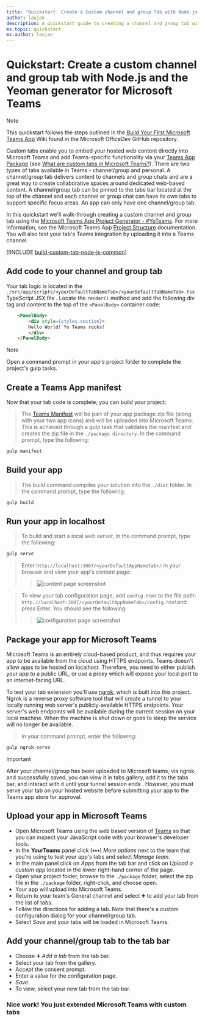 ```yaml
---
title: "Quickstart: Create a Custom channel and group Tab with Node.js and the Yeoman generator for Microsoft Teams"
author: laujan
description: A quickstart guide to creating a channel and group tab with the Teams Yeoman generator for Microsoft Teams.
ms.topic: quickstart
ms.author: laujan
---
```

# Quickstart: Create a custom channel and group tab with Node.js and the Yeoman generator for Microsoft Teams 

>[!NOTE]
>This quickstart follows the steps outlined in the [Build Your First Microsoft Teams App](https://github.com/OfficeDev/generator-teams/wiki/Build-Your-First-Microsoft-Teams-App) Wiki found in the Microsoft OfficeDev GitHub repository.

Custom tabs enable you to embed your hosted web content directly into Microsoft Teams and add Teams-specific functionality via your  [Teams App Package](foo.md) (see [What are custom tabs in Microsoft Teams?](/msteams-platform/tabs/what-are-custom-tabs.md)). There are two types of tabs available in Teams - channel/group and personal. A channel/group tab delivers content to channels and group chats and are a great way to create collaborative spaces around dedicated web-based content. A channel/group tab can be pinned to the tabs bar located at the top of the channel and each channel or group chat can have its own tabs to support specific focus areas.  An app can only have one channel/group tab.

In this quickstart we'll walk-through creating a custom channel and group tab using the [Microsoft Teams App Project Generator - #YoTeams](/OfficeDev/generator-teams). For more information, see the Microsoft Teams App [Project Structure](https://github.com/OfficeDev/generator-teams/wiki/Project-Structure) documentation. You will also test your tab's Teams integration by uploading it into a Teams channel.

[!INCLUDE [build-custom-tab-node-js-common](../../includes/create-custom-tab-node-js-common.md)]

## Add code to your channel and group tab

Your tab logic is located in the `./src/app/scripts/<yourDefaultTabNameTab>/<yourDefaultTabNameTab>.tsx` TypeScript JSX file . Locate the `render()` method and add the following div tag and content to the top of the `<PanelBody>` container code:

```html
    <PanelBody>
        <div style={styles.section}>
        Hello World! Yo Teams rocks!
        </div>
    </PanelBody>
```

>[!NOTE]
>Open a command prompt in your app's project folder to complete the project's gulp tasks.

## Create a Teams App manifest

Now that your tab code is complete, you can build your project:
>The [Teams Manifest](foo.md) will be part of your app package zip file (along with your two app icons) and will be uploaded into Microsoft Teams. This is achieved through a gulp task that validates the manifest and creates the zip file in the `./package directory`. In the command prompt, type the following:

```bash
gulp manifest
```

## Build your app

>The build command compiles your solution into the `./dist` folder. In the command prompt, type the following:

```bash
gulp build
```

## Run your app in localhost

>To build and start a local web server, in the command prompt, type the following:

```bash
gulp serve
```

>Enter `http://localhost:3007/<yourDefaultAppNameTab>/` in your browser and view your app's content page:
>>![content page screenshot](/microsoftteams/platform/assets/channelGroupTab.PNG)

>To view your tab configuration page, add  `config.html` to the file path: `http://localhost:3007/<yourDefaultAppNameTab>/config.html`and press Enter. You should see the following:
>>![configuration page screenshot](/microsoftteams/platform/assets/configurationPage.PNG)

## Package your app for Microsoft Teams

Microsoft Teams is an entirely cloud-based product, and thus requires your app to be available from the cloud using HTTPS endpoints. Teams doesn't allow apps to be hosted on localhost. Therefore, you need to either publish your app to a public URL, or use a proxy which will expose your local port to an internet-facing URL.

To test your tab extension you'll use [ngrok](https://ngrok.com/docs), which is built into this project. Ngrok is a reverse proxy software tool that will create a tunnel to your locally running web server's publicly-available HTTPS endpoints. Your server's web endpoints will be available during the current session on your local machine. When the machine is shut down or goes to sleep the service will no longer be available.

>In your command prompt, enter the following:

```bash
gulp ngrok-serve
```

> [!IMPORTANT]
> After your channel/group has been uploaded to Microsoft teams, via ngrok, and successfully saved, you can view it in tabs gallery, add it to the tabs bar, and interact with it until your tunnel session ends . However, you must serve your tab on your hosted website before submitting your app to the Teams app store for approval.

## Upload your app in Microsoft Teams

- Open Microsoft Teams using the web based version of [Teams](https://teams.microsoft.com) so that you can inspect your JavaScript code with your browser's developer tools.
- In the **YourTeams** panel click (**&#8226;&#8226;&#8226;**) *More options* next to the team that you're using to test your app's tabs and select *Manage team*.
- In the main panel click on *Apps* from the tab bar and click on *Upload a custom app* located in the lower right-hand corner of the page.
- Open your project folder, browse to the `./package` folder, select the zip file in the `./package` folder, right-click, and choose open.
- Your app will upload into Microsoft Teams.
- Return to your team's General channel and select ➕ to add your tab from the list of tabs. 
- Follow the directions for adding a tab. Note that there's a custom configuration dialog for your channel/group tab.
- Select *Save* and your tabs will be loaded in Microsoft Teams.

## Add your channel/group tab to the tab bar

- Choose ➕ *Add a tab*  from the tab bar.
- Select your tab from the gallery.
- Accept the consent prompt.
- Enter a value for the configuration page.
- *Save*.
- To view, select your new tab from the tab bar.


### Nice work! You just extended Microsoft Teams with custom tabs
